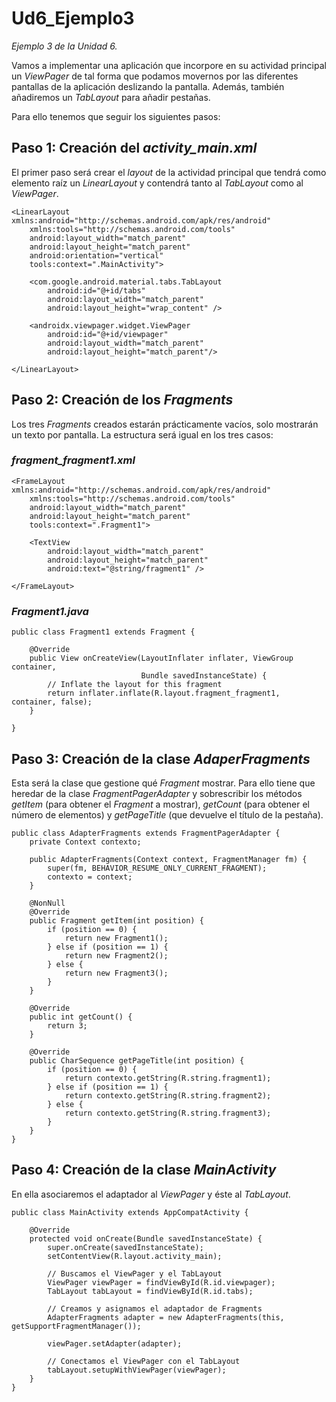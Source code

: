 # Ud6_Ejemplo3
_Ejemplo 3 de la Unidad 6._

Vamos a implementar una aplicación que incorpore en su actividad principal un _ViewPager_ de tal forma que podamos movernos por 
las diferentes pantallas de la aplicación deslizando la pantalla. Además, también añadiremos un _TabLayout_ para añadir pestañas.

Para ello tenemos que seguir los siguientes pasos:

## Paso 1: Creación del _activity_main.xml_

El primer paso será crear el _layout_ de la actividad principal que tendrá como elemento raíz un _LinearLayout_ y contendrá tanto 
al _TabLayout_ como al _ViewPager_.
```
<LinearLayout xmlns:android="http://schemas.android.com/apk/res/android"
    xmlns:tools="http://schemas.android.com/tools"
    android:layout_width="match_parent"
    android:layout_height="match_parent"
    android:orientation="vertical"
    tools:context=".MainActivity">

    <com.google.android.material.tabs.TabLayout
        android:id="@+id/tabs"
        android:layout_width="match_parent"
        android:layout_height="wrap_content" />

    <androidx.viewpager.widget.ViewPager
        android:id="@+id/viewpager"
        android:layout_width="match_parent"
        android:layout_height="match_parent"/>

</LinearLayout>
```
## Paso 2: Creación de los _Fragments_

Los tres _Fragments_ creados estarán prácticamente vacíos, solo mostrarán un texto por pantalla. La estructura será igual en los 
tres casos:

### _fragment_fragment1.xml_
```
<FrameLayout xmlns:android="http://schemas.android.com/apk/res/android"
    xmlns:tools="http://schemas.android.com/tools"
    android:layout_width="match_parent"
    android:layout_height="match_parent"
    tools:context=".Fragment1">

    <TextView
        android:layout_width="match_parent"
        android:layout_height="match_parent"
        android:text="@string/fragment1" />

</FrameLayout>
```

### _Fragment1.java_
```
public class Fragment1 extends Fragment {

    @Override
    public View onCreateView(LayoutInflater inflater, ViewGroup container,
                             Bundle savedInstanceState) {
        // Inflate the layout for this fragment
        return inflater.inflate(R.layout.fragment_fragment1, container, false);
    }

}
```

## Paso 3: Creación de la clase _AdaperFragments_
Esta será la clase que gestione qué _Fragment_ mostrar. Para ello tiene que heredar de la clase _FragmentPagerAdapter_ y sobrescribir 
los métodos _getItem_ (para obtener el _Fragment_ a mostrar), _getCount_ (para obtener el número de elementos) y _getPageTitle_ (que devuelve 
el título de la pestaña).
```
public class AdapterFragments extends FragmentPagerAdapter {
    private Context contexto;

    public AdapterFragments(Context context, FragmentManager fm) {
        super(fm, BEHAVIOR_RESUME_ONLY_CURRENT_FRAGMENT);
        contexto = context;
    }

    @NonNull
    @Override
    public Fragment getItem(int position) {
        if (position == 0) {
            return new Fragment1();
        } else if (position == 1) {
            return new Fragment2();
        } else {
            return new Fragment3();
        }
    }

    @Override
    public int getCount() {
        return 3;
    }

    @Override
    public CharSequence getPageTitle(int position) {
        if (position == 0) {
            return contexto.getString(R.string.fragment1);
        } else if (position == 1) {
            return contexto.getString(R.string.fragment2);
        } else {
            return contexto.getString(R.string.fragment3);
        }
    }
}
```
## Paso 4: Creación de la clase _MainActivity_

En ella asociaremos el adaptador al _ViewPager_ y éste al _TabLayout_.
```
public class MainActivity extends AppCompatActivity {

    @Override
    protected void onCreate(Bundle savedInstanceState) {
        super.onCreate(savedInstanceState);
        setContentView(R.layout.activity_main);

        // Buscamos el ViewPager y el TabLayout
        ViewPager viewPager = findViewById(R.id.viewpager);
        TabLayout tabLayout = findViewById(R.id.tabs);

        // Creamos y asignamos el adaptador de Fragments
        AdapterFragments adapter = new AdapterFragments(this, getSupportFragmentManager());

        viewPager.setAdapter(adapter);

        // Conectamos el ViewPager con el TabLayout
        tabLayout.setupWithViewPager(viewPager);
    }
}
```
